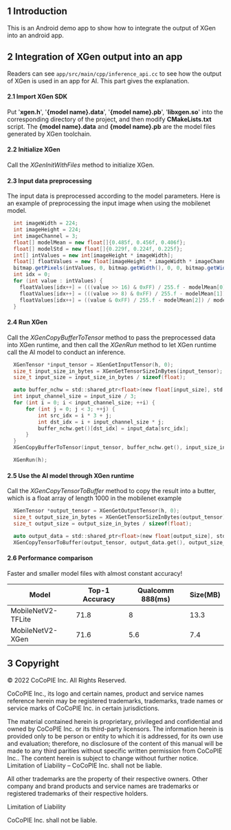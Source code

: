## 1 Introduction

This is an Android demo app to show how to integrate the output of XGen into an android app.

## 2 Integration of XGen output into an app

Readers can see `app/src/main/cpp/inference_api.cc` to see how the output of XGen is used in an app for AI. This part gives the explanation.

#### 2.1 Import XGen SDK

Put '**xgen.h**', '**{model name}.data**', '**{model name}.pb**', '**libxgen.so**' into the corresponding directory of the project, and then modify **CMakeLists.txt** script. The **{model name}.data** and **{model name}.pb** are the model files generated by XGen toolchain.

#### 2.2 Initialize XGen

Call the _XGenInitWithFiles_ method to initialize XGen.

#### 2.3 Input data preprocessing

The input data is preprocessed according to the model parameters. Here is an example of preprocessing the input image when using the mobilenet model.

```java
  int imageWidth = 224;
  int imageHeight = 224;
  int imageChannel = 3;
  float[] modelMean = new float[]{0.485f, 0.456f, 0.406f};
  float[] modelStd = new float[]{0.229f, 0.224f, 0.225f};
  int[] intValues = new int[imageHeight * imageWidth];
  float[] floatValues = new float[imageHeight * imageWidth * imageChannel];
  bitmap.getPixels(intValues, 0, bitmap.getWidth(), 0, 0, bitmap.getWidth(), bitmap.getHeight());
  int idx = 0;
  for (int value : intValues) {
    floatValues[idx++] = (((value >> 16) & 0xFF) / 255.f - modelMean[0]) / modelStd[0];
    floatValues[idx++] = (((value >> 8) & 0xFF) / 255.f - modelMean[1]) / modelStd[1];
    floatValues[idx++] = ((value & 0xFF) / 255.f - modelMean[2]) / modelStd[2];
  }
```

#### 2.4 Run XGen

Call the _XGenCopyBufferToTensor_ method to pass the preprocessed data into XGen runtime, and then call the _XGenRun_ method to let XGen runtime call the AI model to conduct an inference.

```c
  XGenTensor *input_tensor = XGenGetInputTensor(h, 0);
  size_t input_size_in_bytes = XGenGetTensorSizeInBytes(input_tensor);
  size_t input_size = input_size_in_bytes / sizeof(float);

  auto buffer_nchw = std::shared_ptr<float>(new float[input_size], std::default_delete<float[]>());
  int input_channel_size = input_size / 3;
  for (int i = 0; i < input_channel_size; ++i) {
      for (int j = 0; j < 3; ++j) {
          int src_idx = i * 3 + j;
          int dst_idx = i + input_channel_size * j;
          buffer_nchw.get()[dst_idx] = input_data[src_idx];
      }
  }
  XGenCopyBufferToTensor(input_tensor, buffer_nchw.get(), input_size_in_bytes);

  XGenRun(h);
```

#### 2.5 Use the AI model through XGen runtime

Call the _XGenCopyTensorToBuffer_ method to copy the result into a butter, which is a float array of length 1000 in the mobilenet example

```c
  XGenTensor *output_tensor = XGenGetOutputTensor(h, 0);
  size_t output_size_in_bytes = XGenGetTensorSizeInBytes(output_tensor);
  size_t output_size = output_size_in_bytes / sizeof(float);

  auto output_data = std::shared_ptr<float>(new float[output_size], std::default_delete<float[]>());
  XGenCopyTensorToBuffer(output_tensor, output_data.get(), output_size_in_bytes);
```

#### 2.6 Performance comparison

Faster and smaller model files with almost constant accuracy!

| Model              | Top-1 Accuracy | Qualcomm 888(ms) | Size(MB) |
| ------------------ | -------------- | ---------------- | -------- |
| MobileNetV2-TFLite | 71.8           | 8                | 13.3     |
| MobileNetV2-XGen   | 71.6           | 5.6              | 7.4      |

## 3 Copyright

© 2022 CoCoPIE Inc. All Rights Reserved.

CoCoPIE Inc., its logo and certain names, product and service names reference herein may be registered trademarks, trademarks, trade names or service marks of CoCoPIE Inc. in certain jurisdictions.

The material contained herein is proprietary, privileged and confidential and owned by CoCoPIE Inc. or its third-party licensors. The information herein is provided only to be person or entity to which it is addressed, for its own use and evaluation; therefore, no disclosure of the content of this manual will be made to any third parities without specific written permission from CoCoPIE Inc.. The content herein is subject to change without further notice. Limitation of Liability – CoCoPIE Inc. shall not be liable.

All other trademarks are the property of their respective owners. Other company and brand products and service names are trademarks or registered trademarks of their respective holders.

Limitation of Liability

CoCoPIE Inc. shall not be liable.
